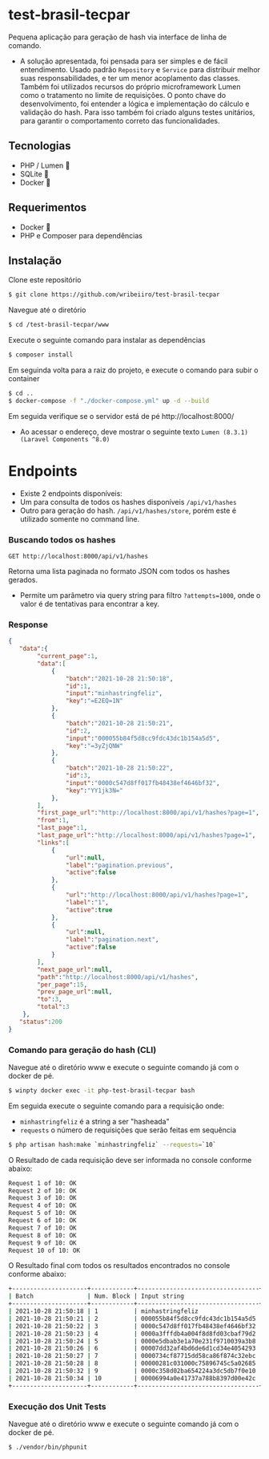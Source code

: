 # test-brasil-tecpar

Pequena aplicação para geração de hash via interface de linha de comando.

- A solução apresentada, foi pensada para ser simples e de fácil entendimento. Usado padrão `Repository` e `Service` para distribuir melhor suas responsabilidades, e ter um menor acoplamento das classes. Também foi utilizados recursos do próprio microframework Lumen como o tratamento no limite de requisições. O ponto chave do desenvolvimento, foi entender a lógica e implementação do cálculo e validação do hash. Para isso também foi criado alguns testes unitários, para garantir o comportamento correto das funcionalidades.

## Tecnologias
- PHP / Lumen 🐘
- SQLite 💾
- Docker 🐳

## Requerimentos
- Docker 🐳
- PHP e Composer para dependências

## Instalação

Clone este repositório

```bash
$ git clone https://github.com/wribeiiro/test-brasil-tecpar
```
Navegue até o diretório 

```bash
$ cd /test-brasil-tecpar/www
```
Execute o seguinte comando para instalar as dependências

```bash
$ composer install
```

Em seguinda volta para a raiz do projeto, e execute o comando para subir o container
```bash
$ cd ..
$ docker-compose -f "./docker-compose.yml" up -d --build
```

Em seguida verifique se o servidor está de pé http://localhost:8000/ 
- Ao acessar o endereço, deve mostrar o seguinte texto `Lumen (8.3.1) (Laravel Components ^8.0)`

# Endpoints

- Existe 2 endpoints disponíveis: 
- Um para consulta de todos os hashes disponíveis `/api/v1/hashes`
- Outro para geração do hash. `/api/v1/hashes/store`, porém este é utilizado somente no command line.

### Buscando todos os hashes

`GET http://localhost:8000/api/v1/hashes`

Retorna uma lista paginada no formato JSON com todos os hashes gerados.
- Permite um parâmetro via query string para filtro `?attempts=1000`, onde o valor é de tentativas para encontrar a key.

### Response

```json
{
   "data":{
        "current_page":1,
        "data":[
            {
                "batch":"2021-10-28 21:50:18",
                "id":1,
                "input":"minhastringfeliz",
                "key":"=E2EQ=1N"
            },
            {
                "batch":"2021-10-28 21:50:21",
                "id":2,
                "input":"000055b84f5d8cc9fdc43dc1b154a5d5",
                "key":"=3yZjQNW"
            },
            {
                "batch":"2021-10-28 21:50:22",
                "id":3,
                "input":"0000c547d8ff017fb48438ef4646bf32",
                "key":"YY1jk3N="
            },
        ],
        "first_page_url":"http://localhost:8000/api/v1/hashes?page=1",
        "from":1,
        "last_page":1,
        "last_page_url":"http://localhost:8000/api/v1/hashes?page=1",
        "links":[
            {
                "url":null,
                "label":"pagination.previous",
                "active":false
            },
            {
                "url":"http://localhost:8000/api/v1/hashes?page=1",
                "label":"1",
                "active":true
            },
            {
                "url":null,
                "label":"pagination.next",
                "active":false
            }
        ],
        "next_page_url":null,
        "path":"http://localhost:8000/api/v1/hashes",
        "per_page":15,
        "prev_page_url":null,
        "to":3,
        "total":3
    },
   "status":200
}
```

### Comando para geração do hash (CLI)

Navegue até o diretório www e execute o seguinte comando já com o docker de pé.

```bash
$ winpty docker exec -it php-test-brasil-tecpar bash
```

Em seguida execute o seguinte comando para a requisição onde:
- `minhastringfeliz` é a string a ser "hasheada"
- `requests` o número de requisições que serão feitas em sequência
```bash
$ php artisan hash:make `minhastringfeliz` --requests=`10`
```

O Resultado de cada requisição deve ser informada no console conforme abaixo:

```bash
Request 1 of 10: OK
Request 2 of 10: OK
Request 3 of 10: OK
Request 4 of 10: OK
Request 5 of 10: OK
Request 6 of 10: OK
Request 7 of 10: OK
Request 8 of 10: OK
Request 9 of 10: OK
Request 10 of 10: OK
```
O Resultado final com todos os resultados encontrados no console conforme abaixo:

```bash
+---------------------+------------+----------------------------------+----------+----------------------------------+----------+
| Batch               | Num. Block | Input string                     | Key      | Hash                             | Attempts |
+---------------------+------------+----------------------------------+----------+----------------------------------+----------+
| 2021-10-28 21:50:18 | 1          | minhastringfeliz                 | =E2EQ=1N | 000055b84f5d8cc9fdc43dc1b154a5d5 | 38411    |
| 2021-10-28 21:50:21 | 2          | 000055b84f5d8cc9fdc43dc1b154a5d5 | =3yZjQNW | 0000c547d8ff017fb48438ef4646bf32 | 35517    |
| 2021-10-28 21:50:22 | 3          | 0000c547d8ff017fb48438ef4646bf32 | YY1jk3N= | 0000a3fffdb4a004f8d8fd03cbaf79d2 | 55711    |
| 2021-10-28 21:50:23 | 4          | 0000a3fffdb4a004f8d8fd03cbaf79d2 | Y3AkY1D5 | 0000e5dbab3e1a70e231f9710039a3b8 | 11314    |
| 2021-10-28 21:50:24 | 5          | 0000e5dbab3e1a70e231f9710039a3b8 | jEZl3cNB | 00007dd32af4bd6de6d1cd34e4054293 | 83929    |
| 2021-10-28 21:50:26 | 6          | 00007dd32af4bd6de6d1cd34e4054293 | ZNTNz3j= | 0000734cf87715dd58ca86f874c32ebc | 74115    |
| 2021-10-28 21:50:27 | 7          | 0000734cf87715dd58ca86f874c32ebc | c4MTAQN1 | 00000281c031000c75896745c5a02685 | 46123    |
| 2021-10-28 21:50:28 | 8          | 00000281c031000c75896745c5a02685 | MNjYxNE= | 0000c358d02ba654224a3dc5db7f0e10 | 125166   |
| 2021-10-28 21:50:32 | 9          | 0000c358d02ba654224a3dc5db7f0e10 | Y1N=3QhN | 00006994a0e41737a788b8397d00e42c | 101      |
| 2021-10-28 21:50:34 | 10         | 00006994a0e41737a788b8397d00e42c | hEjAZ=QY | 000033644c3c39b6a475ea54c2e1e780 | 28379    |
+---------------------+------------+----------------------------------+----------+----------------------------------+----------+

```

### Execução dos Unit Tests

Navegue até o diretório www e execute o seguinte comando já com o docker de pé.

```bash
$ ./vendor/bin/phpunit
```
